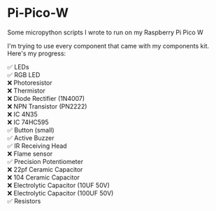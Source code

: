 # Pi-Pico-W

Some micropython scripts I wrote to run on my Raspberry Pi Pico W

I'm trying to use every component that came with my components kit. Here's my progress:



✅ LEDs  
✅ RGB LED  
❌ Photoresistor  
❌ Thermistor  
❌ Diode Rectifier (1N4007)  
❌ NPN Transistor (PN2222)  
❌ IC 4N35  
❌ IC 74HC595  
✅ Button (small)  
✅ Active Buzzer  
✅ IR Receiving Head  
❌ Flame sensor  
✅ Precision Potentiometer  
❌ 22pf Ceramic Capacitor  
❌ 104 Ceramic Capacitor  
❌ Electrolytic Capacitor (10UF 50V)  
❌ Electrolytic Capacitor (100UF 50V)  
✅ Resistors  
